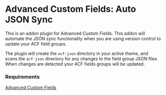 # Advanced Custom Fields: Auto JSON Sync #
This is an addon plugin for Advanced Custom Fields. This addon will automate the JSON sync functionality when you are using version control to update your ACF field groups.

The plugin will create the `acf-json` directory in your active theme, and scans the `acf-json` directory for any changes to the field group JSON files. When changes are detected your ACF fields groups will be updated.

### Requirements ###
[Advanced Custom Fields](https://wordpress.org/plugins/advanced-custom-fields/)
